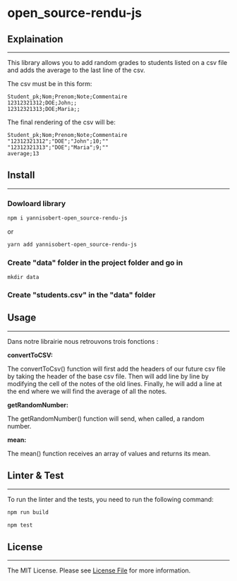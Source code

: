 # open_source-rendu-js

## Explaination
<hr>

This library allows you to add random grades to students listed on a csv file and adds the average to the last line of the csv.

The csv must be in this form:
```
Student_pk;Nom;Prenom;Note;Commentaire
12312321312;DOE;John;;
12312321313;DOE;Maria;;
```

The final rendering of the csv will be:
```
Student_pk;Nom;Prenom;Note;Commentaire
"12312321312";"DOE";"John";10;""
"12312321313";"DOE";"Maria";9;""
average;13
```




## Install
<hr>

### Dowloard library

```bash
npm i yannisobert-open_source-rendu-js
```
or

```bash
yarn add yannisobert-open_source-rendu-js
```


### Create "data" folder in the project folder and go in
```
mkdir data
```

### Create "students.csv" in the "data" folder

## Usage
<hr>

Dans notre librairie nous retrouvons trois fonctions :

<strong>convertToCSV:</strong>

The convertToCsv() function will first add the headers of our future csv file by taking the header of the base csv file.
Then will add line by line by modifying the cell of the notes of the old lines.
Finally, he will add a line at the end where we will find the average of all the notes.


<strong>getRandomNumber:</strong>

The getRandomNumber() function will send, when called, a random number.

<strong>mean:</strong>

The mean() function receives an array of values and returns its mean.


## Linter & Test
<hr>

To run the linter and the tests, you need to run the following command:

```bash
npm run build
```

```bash
npm test
```

## License

<hr>
The MIT License. Please see <a href="https://github.com/yannisobert/open_source-rendu-js/blob/main/LICENSE">License File</a> for more information.


